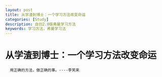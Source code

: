 ```yaml
---
layout: post
title: 从学渣到博士：一个学习方法改变命运
categories: [Study]
description: 自创2.0版弗曼学习方法
keywords: 学习方法，弗曼学习法
---
```

# 从学渣到博士：一个学习方法改变命运
    
      用正确的方法，做正确的事。----李笑来
 
